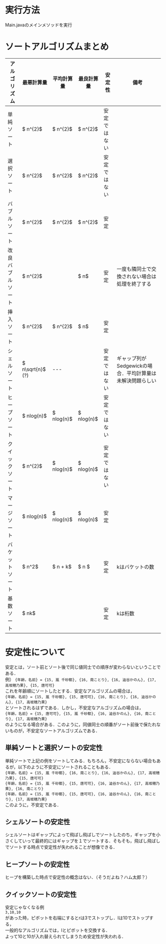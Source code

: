 # 実行方法
Main.javaのメインメソッドを実行


# ソートアルゴリズムまとめ
| アルゴリズム     | 最悪計算量       | 平均計算量 | 最良計算量 | 安定性       | 備考                                                      | 
| ---------------- | ---------------- | ---------- | ---------- | ------------ | --------------------------------------------------------- | 
| 単純ソート       | $ n^{2}$         | $ n^{2}$   | $ n^{2}$   | 安定ではない  |                                                           | 
| 選択ソート       | $ n^{2}$         | $ n^{2}$   | $ n^{2}$   | 安定ではない |                                                           | 
| バブルソート     | $ n^{2}$         | $ n^{2}$   | $ n^{2}$   | 安定         |                                                           | 
| 改良バブルソート | $ n^{2}$         |            | $ n$       | 安定         | 一度も隣同士で交換されない場合は処理を終了する            | 
| 挿入ソート       | $ n^{2}$         | $ n^{2}$   | $ n$       | 安定         |                                                           | 
| シェルソート     | $ n\sqrt{n}$ (?) | ---        |            | 安定ではない | ギャップ列がSedgewickの場合．平均計算量は未解決問題らしい | 
| ヒープソート     | $ nlog(n)$       | $ nlog(n)$ | $ nlog(n)$  | 安定ではない |                                                           | 
| クイックソート   | $ n^{2}$         | $ nlog(n)$ | $ nlog(n)$ | 安定ではない |                                                           | 
| マージソート     | $ nlog(n)$       | $ nlog(n)$  | $ nlog(n)$ | 安定         |                                                           | 
| バケットソート   | $ n^2$    | $ n + k$ |  $  n $ |   安定   |        kはバケットの数                   | 
| 基数ソート       |  $ nk$      |            |            |   安定   |      kは桁数      | 
# 安定性について
安定とは，ソート前とソート後で同じ値同士での順序が変わらないということである．  
例） `{年齢，名前} = {15, 嵐 千砂都}, {16, 南ことり}, {16, 澁谷かのん}, {17, 高坂穂乃果}, {15, 唐可可}`  
これを年齢順にソートしたとする．安定なアルゴリズムの場合は，  
`{年齢，名前} = {15, 嵐 千砂都}, {15, 唐可可}, {16, 南ことり}, {16, 澁谷かのん}, {17, 高坂穂乃果} `  
とソートされるはずである．しかし，不安定なアルゴリズムの場合は，  
`{年齢，名前} = {15, 唐可可}, {15, 嵐 千砂都}, {16, 澁谷かのん}, {16, 南ことり}, {17, 高坂穂乃果} `  
のようになる場合がある．このように，同値同士の順番がソート前後で保たれないものが，不安定なソートアルゴリズムである．

## 単純ソートと選択ソートの安定性
単純ソートで上記の例をソートしてみる．もちろん，不安定にならない場合もあるが，以下のように不安定にソートされることもある．  
`{年齢，名前} = {15, 嵐 千砂都}, {16, 南ことり}, {16, 澁谷かのん}, {17, 高坂穂乃果}, {15, 唐可可}`  
`{年齢，名前} = {15, 嵐 千砂都}, {15, 唐可可}, {16, 澁谷かのん}, {17, 高坂穂乃果}, {16, 南ことり}`  
`{年齢，名前} = {15, 嵐 千砂都}, {15, 唐可可}, {16, 澁谷かのん}, {16, 南ことり}, {17, 高坂穂乃果}`  
このように，不安定である．

## シェルソートの安定性
シェルソートはギャップによって飛ばし飛ばしでソートしたのち，ギャップを小さくしていって最終的にはギャップを１でソートする．そもそも，飛ばし飛ばしでソートする時点で安定性が失われることが想像できる．

## ヒープソートの安定性
ヒープを構築した時点で安定性の概念はない．（そうだよね？ハム太郎？）

## クイックソートの安定性
安定じゃなくなる例  
`3,10,10`  
があった時，ピボットを右端にするとrは3でストップし．lは10でストップする，  
一般的なアルゴリズムでは，lとピボットを交換する．  
よって10と10が入れ替えられてしまうため安定性が失われる．